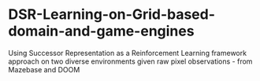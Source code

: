 # DSR-Learning-on-Grid-based-domain-and-game-engines
Using Successor Representation as a Reinforcement Learning framework approach on two diverse environments given raw pixel observations - from Mazebase and DOOM

